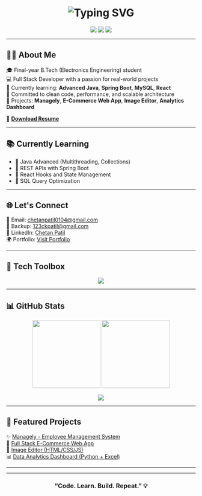 <h1 align="center">
  <img src="https://readme-typing-svg.demolab.com?font=Fira+Code&weight=700&size=28&pause=1000&color=00C9FF&center=true&vCenter=true&width=435&lines=Hi+%F0%9F%91%8B%2C+I'm+Chetan+Patil;Java+Developer+%7C+React+Developer;Engineer+%7C+Coder+%7C+Tech+Explorer" alt="Typing SVG" />
</h1>

<p align="center">
  <img src="https://img.shields.io/badge/LinkedIn-0077B5?style=for-the-badge&logo=linkedin&logoColor=white" />
  <img src="https://img.shields.io/badge/Gmail-D14836?style=for-the-badge&logo=gmail&logoColor=white" />
  <img src="https://img.shields.io/badge/GitHub-181717?style=for-the-badge&logo=github&logoColor=white" />
</p>

---

## 👨‍💻 About Me

🎓 Final-year B.Tech (Electronics Engineering) student  
💻 Full Stack Developer with a passion for real-world projects  
🧠 Currently learning: **Advanced Java**, **Spring Boot**, **MySQL**, **React**  
🚀 Committed to clean code, performance, and scalable architecture  
📂 Projects: **Managely**, **E-Commerce Web App**, **Image Editor**, **Analytics Dashboard**

📄 [**Download Resume**](ResumeChetan.pdf)

---

## 📚 Currently Learning

- 🔷 Java Advanced (Multithreading, Collections)
- 🔷 REST APIs with Spring Boot
- 🔷 React Hooks and State Management
- 🔷 SQL Query Optimization

---

## 🌐 Let's Connect

📧 Email: [chetanpatil0104@gmail.com](mailto:chetanpatil0104@gmail.com)  
📧 Backup: [123ckpatil@gmail.com](mailto:123ckpatil@gmail.com)  
🔗 LinkedIn: [Chetan Patil](https://www.linkedin.com/in/chetan-patil-5ab846297)  
🌍 Portfolio: [Visit Portfolio](https://chetan13334.github.io/my-portfolio/)

---

## 🧰 Tech Toolbox

<p align="center">
  <img src="https://skillicons.dev/icons?i=java,react,js,html,css,spring,mysql,git,github,docker,linux" />
</p>

---

## 📊 GitHub Stats

<p align="center">
  <img src="https://github-readme-stats.vercel.app/api?username=Chetan13334&show_icons=true&count_private=true&theme=tokyonight&border_radius=12" height="180px" />
  <img src="https://github-readme-streak-stats.herokuapp.com/?user=Chetan13334&theme=tokyonight&border_radius=12" height="180px" />
</p>

<p align="center">
  <img src="https://github-readme-stats.vercel.app/api/top-langs/?username=Chetan13334&layout=compact&theme=tokyonight&border_radius=12" />
</p>

---

## 🚀 Featured Projects

✨ [Managely - Employee Management System](#)  
🛒 [Full Stack E-Commerce Web App](#)  
🎨 [Image Editor (HTML/CSS/JS)](#)  
📊 [Data Analytics Dashboard (Python + Excel)](#)

---



---

<h3 align="center">“Code. Learn. Build. Repeat.” 💡</h3>
